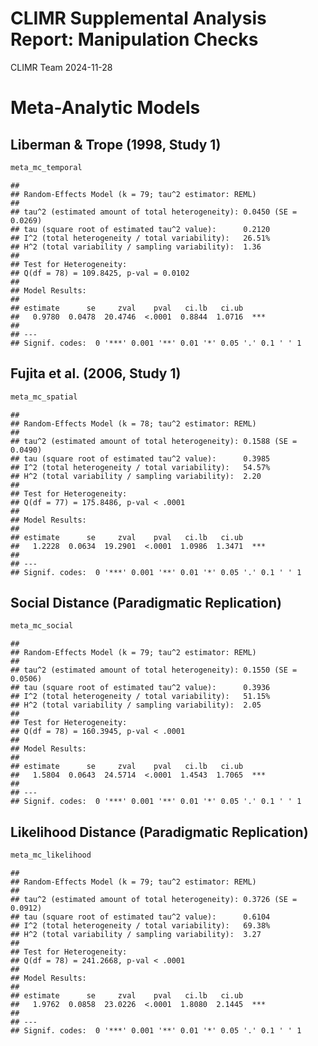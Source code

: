 CLIMR Supplemental Analysis Report: Manipulation Checks
================
CLIMR Team
2024-11-28

# Meta-Analytic Models

## Liberman & Trope (1998, Study 1)

``` r
meta_mc_temporal
```

    ## 
    ## Random-Effects Model (k = 79; tau^2 estimator: REML)
    ## 
    ## tau^2 (estimated amount of total heterogeneity): 0.0450 (SE = 0.0269)
    ## tau (square root of estimated tau^2 value):      0.2120
    ## I^2 (total heterogeneity / total variability):   26.51%
    ## H^2 (total variability / sampling variability):  1.36
    ## 
    ## Test for Heterogeneity:
    ## Q(df = 78) = 109.8425, p-val = 0.0102
    ## 
    ## Model Results:
    ## 
    ## estimate      se     zval    pval   ci.lb   ci.ub      
    ##   0.9780  0.0478  20.4746  <.0001  0.8844  1.0716  *** 
    ## 
    ## ---
    ## Signif. codes:  0 '***' 0.001 '**' 0.01 '*' 0.05 '.' 0.1 ' ' 1

## Fujita et al. (2006, Study 1)

``` r
meta_mc_spatial
```

    ## 
    ## Random-Effects Model (k = 78; tau^2 estimator: REML)
    ## 
    ## tau^2 (estimated amount of total heterogeneity): 0.1588 (SE = 0.0490)
    ## tau (square root of estimated tau^2 value):      0.3985
    ## I^2 (total heterogeneity / total variability):   54.57%
    ## H^2 (total variability / sampling variability):  2.20
    ## 
    ## Test for Heterogeneity:
    ## Q(df = 77) = 175.8486, p-val < .0001
    ## 
    ## Model Results:
    ## 
    ## estimate      se     zval    pval   ci.lb   ci.ub      
    ##   1.2228  0.0634  19.2901  <.0001  1.0986  1.3471  *** 
    ## 
    ## ---
    ## Signif. codes:  0 '***' 0.001 '**' 0.01 '*' 0.05 '.' 0.1 ' ' 1

## Social Distance (Paradigmatic Replication)

``` r
meta_mc_social
```

    ## 
    ## Random-Effects Model (k = 79; tau^2 estimator: REML)
    ## 
    ## tau^2 (estimated amount of total heterogeneity): 0.1550 (SE = 0.0506)
    ## tau (square root of estimated tau^2 value):      0.3936
    ## I^2 (total heterogeneity / total variability):   51.15%
    ## H^2 (total variability / sampling variability):  2.05
    ## 
    ## Test for Heterogeneity:
    ## Q(df = 78) = 160.3945, p-val < .0001
    ## 
    ## Model Results:
    ## 
    ## estimate      se     zval    pval   ci.lb   ci.ub      
    ##   1.5804  0.0643  24.5714  <.0001  1.4543  1.7065  *** 
    ## 
    ## ---
    ## Signif. codes:  0 '***' 0.001 '**' 0.01 '*' 0.05 '.' 0.1 ' ' 1

## Likelihood Distance (Paradigmatic Replication)

``` r
meta_mc_likelihood
```

    ## 
    ## Random-Effects Model (k = 79; tau^2 estimator: REML)
    ## 
    ## tau^2 (estimated amount of total heterogeneity): 0.3726 (SE = 0.0912)
    ## tau (square root of estimated tau^2 value):      0.6104
    ## I^2 (total heterogeneity / total variability):   69.38%
    ## H^2 (total variability / sampling variability):  3.27
    ## 
    ## Test for Heterogeneity:
    ## Q(df = 78) = 241.2668, p-val < .0001
    ## 
    ## Model Results:
    ## 
    ## estimate      se     zval    pval   ci.lb   ci.ub      
    ##   1.9762  0.0858  23.0226  <.0001  1.8080  2.1445  *** 
    ## 
    ## ---
    ## Signif. codes:  0 '***' 0.001 '**' 0.01 '*' 0.05 '.' 0.1 ' ' 1
